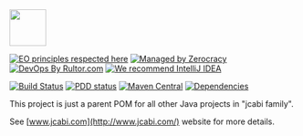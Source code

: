 <img src="http://img.jcabi.com/logo-square.png" width="64px" height="64px" />

[![EO principles respected here](https://cdn.rawgit.com/yegor256/elegantobjects.github.io/master/badge.svg)](http://www.elegantobjects.org)
[![Managed by Zerocracy](https://www.0crat.com/badge/C3RUBL5H9.svg)](https://www.0crat.com/p/C3RUBL5H9)
[![DevOps By Rultor.com](http://www.rultor.com/b/jcabi/jcabi)](http://www.rultor.com/p/jcabi/jcabi)
[![We recommend IntelliJ IDEA](http://www.elegantobjects.org/intellij-idea.svg)](https://www.jetbrains.com/idea/)

[![Build Status](https://travis-ci.org/jcabi/jcabi.svg?branch=master)](https://travis-ci.org/jcabi/jcabi)
[![PDD status](http://www.0pdd.com/svg?name=jcabi/jcabi)](http://www.0pdd.com/p?name=jcabi/jcabi)
[![Maven Central](https://maven-badges.herokuapp.com/maven-central/com.jcabi/jcabi/badge.svg)](https://maven-badges.herokuapp.com/maven-central/com.jcabi/jcabi)
[![Dependencies](https://www.versioneye.com/user/projects/561aa030a193340f280010b2/badge.svg?style=flat)](https://www.versioneye.com/user/projects/561aa030a193340f280010b2)

This project is just a parent POM for all other
Java projects in "jcabi family".

See [www.jcabi.com](http://www.jcabi.com/) website for more details.

